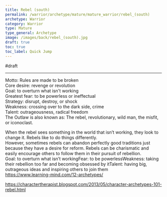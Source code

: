 ```yaml
---
title: Rebel (south)
permalink: /warrior/archetype/mature/mature_warrior/rebel_(south)
archetype: Warrior
category: Warrior
type: Mature
type_general: Archetype
image: /images/back/rebel_(south).jpg
draft: true
toc: true
toc_label: Quick Jump
---
```

#draft   
  
----  
Motto: Rules are made to be broken  
Core desire: revenge or revolution  
Goal: to overturn what isn't working  
Greatest fear: to be powerless or ineffectual  
Strategy: disrupt, destroy, or shock  
Weakness: crossing over to the dark side, crime  
Talent: outrageousness, radical freedom  
The Outlaw is also known as: The rebel, revolutionary, wild man, the misfit, or iconoclast.  
  
When the rebel sees something in the world that isn’t working, they look to change it. Rebels like to do things differently.  
However, sometimes rebels can abandon perfectly good traditions just because they have a desire for reform. Rebels can be charismatic and easily encourage others to follow them in their pursuit of rebellion.  
Goal: to overturn what isn’t workingFear: to be powerlessWeakness: taking their rebellion too far and becoming obsessed by itTalent: having big, outrageous ideas and inspiring others to join them  
https://www.learning-mind.com/12-archetypes/  
  
https://charactertherapist.blogspot.com/2013/05/character-archetypes-101-rebel.html  

